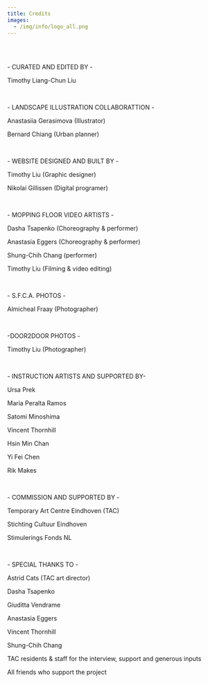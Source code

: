 ```yaml
---
title: Credits
images:
  - /img/info/logo_all.png
---
```

<br>

<br>

\- CURATED AND EDITED BY -

Timothy Liang-Chun Liu

<br>

\- LANDSCAPE ILLUSTRATION COLLABORATTION -

Anastasiia Gerasimova (Illustrator)

Bernard Chiang (Urban planner)

<br>

\- WEBSITE DESIGNED AND BUILT BY -

Timothy Liu (Graphic designer)

Nikolai Gillissen (Digital programer)

<br>

\- MOPPING FLOOR VIDEO ARTISTS -

Dasha Tsapenko (Choreography & performer)

Anastasia Eggers (Choreography & performer)

Shung-Chih Chang (performer)

Timothy Liu (Filming & video editing)

<br>

\- S.F.C.A. PHOTOS -

Almicheal Fraay (Photographer)

<br>

\-DOOR2DOOR PHOTOS  -

Timothy Liu (Photographer)

<br>

\- INSTRUCTION ARTISTS AND SUPPORTED BY-

Ursa Prek

Maria Peralta Ramos

Satomi Minoshima

Vincent Thornhill

Hsin Min Chan

Yi Fei Chen

Rik Makes

<br>

\- COMMISSION AND SUPPORTED BY -

Temporary Art Centre Eindhoven (TAC)

Stichting Cultuur Eindhoven

Stimulerings Fonds NL

<br>

\- SPECIAL THANKS TO -

Astrid Cats (TAC art director)

Dasha Tsapenko

Giuditta Vendrame

Anastasia Eggers

Vincent Thornhill

Shung-Chih Chang

TAC residents & staff for the interview, support and generous inputs

All friends who support the project

<br>

<br>

<br>
